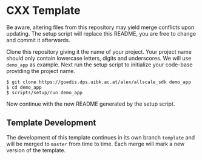 # CXX Template

Be aware, altering files from this repository may yield merge conflicts upon
updating. The setup script will replace this README, you are free to change and
commit it afterwards.

Clone this repository giving it the name of your project. Your project name
should only contain lowercase letters, digits and underscores. We will use
`demo_app` as example. Next run the setup script to initialize your code-base
providing the project name.

    $ git clone https://goedis.dps.uibk.ac.at/alex/allscale_sdk demo_app
    $ cd demo_app
    $ scripts/setup/run demo_app

Now continue with the new README generated by the setup script.

## Template Development

The development of this template continues in its own branch `template` and
will be merged to `master` from time to time. Each merge will mark a new
version of the template.
